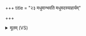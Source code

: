 +++
title = "२३ मधुमान्भवति मधुमदस्याहार्यम्"

+++
<details><summary>मूलम् (VS)</summary>

मधु॑मान्भवति॒ मधु॑मदस्याहा॒र्यं᳡ भवति। मधु॑मतो लो॒काञ्ज॑यति॒ य ए॒वं वेद॑ ॥
</details>